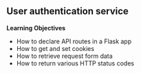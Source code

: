 ## User authentication service

**Learning Objectives**

* How to declare API routes in a Flask app
* How to get and set cookies
* How to retrieve request form data
* How to return various HTTP status codes
